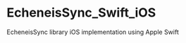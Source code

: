 EcheneisSync_Swift_iOS
======================

EcheneisSync library iOS implementation using Apple Swift

